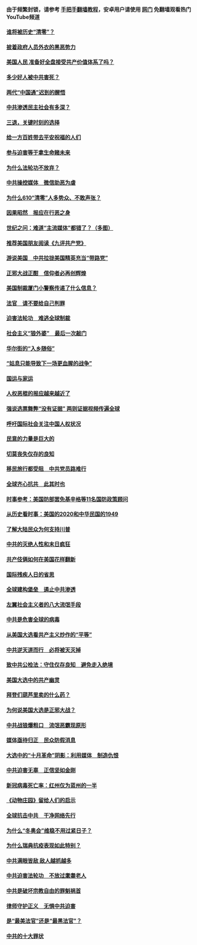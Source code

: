 #### 由于频繁封锁，请参考 [手把手翻墙教程](https://github.com/gfw-breaker/guides/wiki/)，安卓用户请使用 [网门](https://github.com/gfw-breaker/nogfw/blob/master/dl.md?t=01011100) 免翻墙观看热门YouTube频道 

#### [谁将被历史“清零”？](../pages/251/417485.md?t=01011100) 

#### [披着政府人员外衣的黑恶势力](../pages/251/417442.md?t=01011100) 

#### [美国人民 准备好全盘接受共产价值体系了吗？](../pages/251/417491.md?t=01011100) 

#### [多少好人被中共害死？](../pages/251/417144.md?t=01011100) 

#### [两代“中国通”迟到的醒悟](../pages/251/417064.md?t=01011100) 

#### [中共渗透民主社会有多深？](../pages/251/417063.md?t=01011100) 

#### [三退，关键时刻的选择](../pages/251/416969.md?t=01011100) 

#### [给一方百姓带去平安祝福的人们](../pages/251/416941.md?t=01011100) 

#### [参与迫害等于拿生命赌未来](../pages/251/416856.md?t=01011100) 

#### [为什么法轮功不放弃？](../pages/251/416864.md?t=01011100) 

#### [中共操控媒体　微信助恶为虐](../pages/251/416724.md?t=01011100) 

#### [为什么610“清零”人多势众、不敢声张？](../pages/251/416632.md?t=01011100) 

#### [因果昭然　报应在行恶之身](../pages/251/416582.md?t=01011100) 

#### [世纪之问：难道“主流媒体”都错了？（多图）](../pages/251/416571.md?t=01011100) 

#### [推荐美国朋友阅读《九评共产党》](../pages/251/416510.md?t=01011100) 

#### [游说美国　中共拉拢美国精英充当“带路党”](../pages/251/416529.md?t=01011100) 

#### [正邪大战正酣　信仰者必再创辉煌](../pages/251/416433.md?t=01011100) 

#### [美国制裁厦门小警察传递了什么信息？](../pages/251/416432.md?t=01011100) 

#### [法官　请不要给自己判罪](../pages/251/416379.md?t=01011100) 

#### [迫害法轮功　难逃全球制裁](../pages/251/416380.md?t=01011100) 

#### [社会主义“狼外婆”　最后一次敲门](../pages/251/416394.md?t=01011100) 

#### [华尔街的“入乡随俗”](../pages/251/416395.md?t=01011100) 

#### [“姑息只能导致下一场更血腥的战争”](../pages/251/416223.md?t=01011100) 

#### [国运与家运](../pages/251/416224.md?t=01011100) 

#### [人权恶棍的报应越来越近了](../pages/251/416276.md?t=01011100) 

#### [强说选票舞弊“没有证据” 两则证据视频传遍全球](../pages/251/416227.md?t=01011100) 

#### [呼吁国际社会关注中国人权状况](../pages/251/416135.md?t=01011100) 

#### [民意的力量是巨大的](../pages/251/416222.md?t=01011100) 

#### [切莫丧失仅存的良知](../pages/251/416134.md?t=01011100) 

#### [移民旅行都受阻　中共党员路难行](../pages/251/416033.md?t=01011100) 

#### [全球齐心抗共　此其时也](../pages/251/415989.md?t=01011100) 

#### [时事参考：美国防部罢免基辛格等11名国防政策顾问](../pages/251/415970.md?t=01011100) 

#### [从历史看时事：美国的2020和中华民国的1949](../pages/251/415949.md?t=01011100) 

#### [了解大陆民众为何支持川普](../pages/251/415950.md?t=01011100) 

#### [中共的灭绝人性和末日疯狂](../pages/251/415944.md?t=01011100) 

#### [共产伎俩如何在美国花样翻新](../pages/251/415908.md?t=01011100) 

#### [国际残疾人日的省思](../pages/251/415849.md?t=01011100) 

#### [全球建构堡垒　遏止中共渗透](../pages/251/415850.md?t=01011100) 

#### [左翼社会主义者的八大流氓手段](../pages/251/415802.md?t=01011100) 

#### [中共是危害全球的病毒](../pages/251/415569.md?t=01011100) 

#### [从美国大选看共产主义炒作的“平等”](../pages/251/415654.md?t=01011100) 

#### [中共逆天道而行　必将被天灭掉](../pages/251/415626.md?t=01011100) 

#### [致中共公检法：守住仅存良知　避免走入绝境](../pages/251/415627.md?t=01011100) 

#### [美国大选中的共产幽灵](../pages/251/415618.md?t=01011100) 

#### [拜登们葫芦里卖的什么药？](../pages/251/415531.md?t=01011100) 

#### [为何说美国大选是正邪大战？](../pages/251/415530.md?t=01011100) 

#### [中共战狼爆粗口　流氓恶霸现原形](../pages/251/415426.md?t=01011100) 

#### [媒体亟待归正　民众防假消息](../pages/251/415402.md?t=01011100) 

#### [大选中的“十月革命”阴影：利用媒体　制造仇恨](../pages/251/415334.md?t=01011100) 

#### [中共迫害无辜　正信坚如金刚](../pages/251/415307.md?t=01011100) 

#### [新冠病毒死亡率：红州仅为蓝州的一半](../pages/251/415164.md?t=01011100) 

#### [《动物庄园》留给人们的启示](../pages/251/415178.md?t=01011100) 

#### [全球抗击中共　干净网络先行](../pages/251/415096.md?t=01011100) 

#### [为什么“冬奥会”维稳不用过紧日子？](../pages/251/414949.md?t=01011100) 

#### [为什么瑞典抗疫表现如此特别？](../pages/251/414950.md?t=01011100) 

#### [中共满眼皆敌 敌人越抓越多](../pages/251/415053.md?t=01011100) 

#### [中共迫害法轮功　不放过耄耋老人](../pages/251/414994.md?t=01011100) 

#### [中共是破坏宗教自由的罪魁祸首](../pages/251/414901.md?t=01011100) 

#### [律师守护正义　无惧中共迫害](../pages/251/414900.md?t=01011100) 

#### [是“最美法官”还是“最黑法官”？](../pages/251/414885.md?t=01011100) 

#### [中共的十大罪状](../pages/251/414772.md?t=01011100) 

